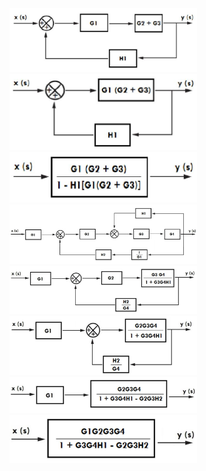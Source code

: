<img src="build/E11.JPG"  width="300"/>
<img src="build/E12.JPG"  width="300"/>
<img src="build/E13.JPG"  width="300"/>
<img src="build/E21.JPG"  width="300"/>
<img src="build/E22.JPG"  width="300"/>
<img src="build/E23.JPG"  width="300"/>
<img src="build/E24.JPG"  width="300"/>
<img src="build/E25.JPG"  width="300"/>
